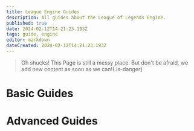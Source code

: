 ```yaml
---
title: League Engine Guides
description: All guides about the League of Legends Engine.
published: true
date: 2024-02-12T14:21:23.193Z
tags: guide, engine
editor: markdown
dateCreated: 2024-02-12T14:21:23.193Z
---
```


>Oh shucks!
This Page is still a messy place. But don't be afraid, we add new content as soon as we can!{.is-danger}

# Basic Guides


# Advanced Guides



